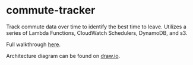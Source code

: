 # commute-tracker

Track commute data over time to identify the best time to leave. Utilizes a series of Lambda Functions, CloudWatch Schedulers, DynamoDB, and s3.

Full walkthrough [here](https://willthatscale.com/tracking-daily-commute-time-with-lambda-and-google-maps/).

Architecture diagram can be found on [draw.io](https://www.draw.io/?lightbox=1&highlight=0000ff&edit=_blank&layers=1&nav=1&title=commuting-architecture.xml#R5VzbcqM4EP0aPyYFEjc%2F2rGd7NZkJ7XZqk2eUjLImA0gF8iJPV%2B%2FEhcbJGyIA77NTJWD2kJAn9Ot7qaTHrwLVvcRWswfiYP9HlCcVQ%2BOegD0NYV9csE6FWimmgrcyHNSUUHw7P3CmTA7z116Do5LEykhPvUWZaFNwhDbtCRDUUQ%2By9NmxC9fdYFcLAmebeTL0n89h85TqaUrW%2FkD9tx5fmVVyb4JUD45E8Rz5JDPggiOe%2FAuIoSmR8HqDvtcd7le0vMmO77d3FiEQ9rkhPvXYDz5GKyfXww3DqHy32uIb4CZLvOB%2FGX2xNnd0nWugpnn%2B3fEJ1EyhOPJRJnAHhzGNCLvOP8mJCGbP3RQPMf8igobfOCIekyXA99zQyajZMGkMxLS52x5JRsX1mf%2FJ%2BwADuUHzJ6ZL4tXBVH2wPeYBJhGazYl%2BxbmOGXss7LH%2FdxCqcJMNi%2FACEw9o1BGH3ez9FbD7CBT8hcUrtbrmyyp74VMsTmjlV16%2FYGm2H8isUc9wvU7JZSSYKfiUTaymUIx0%2FZwTgN28yOVgzlHC379YOVyO75FnzG89VEwdRCHqEyBiW7pUGNyNtfx8Ba%2BjAQtIKeCMnJq7kgK0JnGrS5j14cdQQcuCbo4jGXcRv2Bqamd4gY0ATddyUGqRW4rbR07eEnYOesQBeTNmcoIgrEJh1anCBqGmsOQYQj6FbYHZPwstSP0tHr0ckV6QbKhF3VcjUotmD7%2FYojsdzciy9ApgDBL%2FrEpycUG8WLLF5QPZt6K82aY3c9oTimPWAZcEWBiOyG89VjMMvNCB0e3NrsimDiIIvaDy2P20ycuiW%2BmEQqdmBN4ArRM%2BpYI08%2F4LZn3FqBF%2FOYS4vpskwHW7SJ029hALVimgiVTwejLVMhlrVNBvyRDPuH%2BCS1x%2FwSn3j%2BNS4LuVPunLsY9OjiH%2FbNBmnA%2B2J3Q7AxDNDutMXydGZ51SeDZPlk6n4jacxlAU%2B%2Ff8efuMu9QzTKA8n5ngaOil9%2FBPviw4%2BI8pSYRnbOIIET%2BeCstqh2HzoBXRjh4PrHfucifJuMcwyS7RxHN52X6ZWdOPH8DXyn%2FZ%2FDomj40uH0lAdOGOXjl0Rd%2BzNSWjl7zO2HHo1Vh2mhdGDzhyGMq5KxJZDvRjckysnG9AXAt7eVAsSyQ13Ei7CPqfZTLQVUgZ8s9EY%2Fd3s48VssdRL5EevPZWcXyjbiQbgmeRViI4eViKi2UcG7zjN%2BgYYPKxUXQUC2QcEvJ5jRk7IvWL8VBupJm5ePtWsloXRy1R%2Bq8GprAvmceuALyg7qFuiZ%2Fg9rPb01%2BoNeQ%2F3CeXwN%2FxTq0avWPy98G9a%2Fz5u%2BGdwWqvZaY9kXe1fpN7XS8g%2F0yXQA8lHdqeaHN%2BFi8a1CuOW%2FeVfpNUOM4jxMh1DLYOB2DNUtIo0SH15TBumAK6rEZ3KDycYEMbm%2Fnr9v4W456jYbcN0%2FHfUOIGqByoPc26xbqmvsNCkcXwf3vVh4K0ceXgo%2BWuW825D48IfeF%2BicwD%2BV%2B3UIdcx%2FIVbdne46dJef0oAcMnyEwnEbsyOVH%2Bg3b4JTBI9c74zJXLw9%2BlMALlxTH8gmQw6k8NT9BMj2KV7RsXxGOvV9ouumsWXDtJPrShz2d99SgJSVx2mTFT8irsz6e8aWqS7jxAtle6P7DB6MbrZ06K1Cg8JZZNSoq5WqeOBVLrWLlq70OD7nG9TPyXC9ElHuaCthH3LAZZBwwhSRze5w6BgqS6nfyubXZKwfVFGxW6zcDVExv2gNUrtuMV9he7oLzwaMcyPvkNTo7eEQLPh48%2FXHt0EHB31qWDB08KnRyyeIHcV1cDdyERAFKsEubKJQZQ5ijQyLef3Hl4Bm6JTpTBZ7a9OTU%2F8%2Fnn39dl%2BKB%2BLoXVL3urdI76EzvcpvF9eldh1L0cAaav550ySzmS5sUqTJf2olmbTpzwgKrtitS%2BWqaogntrpI%2FbS9NuVs%2B2MuPp%2FDhxp%2B83I8%2F7h36%2Bju1k0veoYJ1e9rh1BJOGrSO2pdTCZ4cnI6Szl8m%2Bxsjh%2Bn03Jz29zAwyy5bU6ow2Jh42z67EoKL6gv%2FfmvUt%2FBThZbSahvqrjuqEkC5NXxvmYaENs%2FreIbwifE7T9p5wv6M6DJy0Pq6DE4EDPYrDa6rtKASrwZNwOcdI7X5GmRXwHXA65nKWKo2LtvnE4tl5t2xx3H6MDSt7HlMS%2Bx0btxJJARsmqWLS%2B0I2Rh9uIPYTMsMv4Og7qKarWMob0ZjRWe7Q6ebkS6VPM4ipLv4FHDHmy71EPfW3Cc1e6V1nNRQ6LPVDn2DJRflNKP%2FbV%2Bzo0sCKpU3vbOrQpyv7J9v9K1989lBesetusG%2BZEujtLbLq7qMsYl6gHJrxx%2FXFbcZ0BSZk5OwSHhwzETp8n8Lof3%2BlVairQoPuDsoOFJxDAj00w%2FtPzSVst%2BA4q8IdxhrseH2j2uk07d%2FoQSO%2Fwc%3D).
